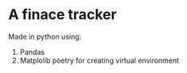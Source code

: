 # A finace tracker
Made in python using:
1. Pandas 
2. Matplolib
poetry for creating virtual environment
